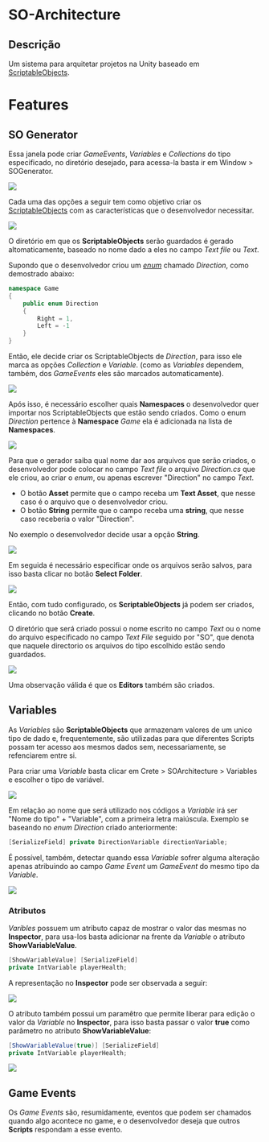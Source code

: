 # SO-Architecture

## Descrição
Um sistema para arquitetar projetos na Unity baseado em [ScriptableObjects](https://docs.unity3d.com/Manual/class-ScriptableObject.html).

# Features

## SO Generator

Essa janela pode criar *GameEvents*, *Variables* e *Collections* do tipo especificado, no diretório desejado, para acessa-la basta ir em Window > SOGenerator.

![](https://i.imgur.com/Bkyu7Hi.png)

Cada uma das opções a seguir tem como objetivo criar os [ScriptableObjects](https://docs.unity3d.com/Manual/class-ScriptableObject.html) com as características que o desenvolvedor necessitar.

![](https://i.imgur.com/yeAdQM1.png)

O diretório em que os **ScriptableObjects** serão guardados é gerado altomaticamente, baseado no nome dado a eles no campo *Text file* ou *Text*. 

Supondo que o desenvolvedor criou um [*enum*](https://docs.microsoft.com/en-us/dotnet/csharp/language-reference/builtin-types/enum) chamado *Direction*, como demostrado abaixo:

```csharp
namespace Game
{
    public enum Direction
    {
        Right = 1,
        Left = -1
    }
}
```

Então, ele decide criar os ScriptableObjects de *Direction*, para isso ele marca as opções *Collection* e *Variable*. (como as *Variables* dependem, também, dos *GameEvents* eles são marcados automaticamente).

![](https://i.imgur.com/5kewSTq.png)

Após isso, é necessário escolher quais **Namespaces** o desenvolvedor quer importar nos ScriptableObjects que estão sendo criados.
Como o enum *Direction* pertence à **Namespace** *Game* ela é adicionada na lista de **Namespaces**.

![](https://i.imgur.com/aumozay.png)

Para que o gerador saiba qual nome dar aos arquivos que serão criados, o desenvolvedor pode colocar no campo *Text file* o arquivo *Direction.cs* que ele criou, ao criar o *enum*, ou apenas escrever "Direction" no campo *Text*.

- O botão **Asset** permite que o campo receba um **Text Asset**, que nesse caso é o arquivo que o desenvolvedor criou.
- O botão **String** permite que o campo receba uma **string**, que nesse caso receberia o valor "Direction".

No exemplo o desenvolvedor decide usar a opção **String**.

![](https://i.imgur.com/Az5R8DH.png)

Em seguida é necessário especificar onde os arquivos serão salvos, para isso basta clicar no botão **Select Folder**.

![](https://i.imgur.com/VUqSEQ7.png)

Então, com tudo configurado, os **ScriptableObjects** já podem ser criados, clicando no botão **Create**.

O diretório que será criado possui o nome escrito no campo *Text* ou o nome do arquivo especificado no campo *Text File* seguido por "SO", que denota que naquele directorio os arquivos do tipo escolhido estão sendo guardados.

![](https://i.imgur.com/ESu4hDfl.png)

Uma observação válida é que os **Editors** também são criados.

## Variables

As *Variables* são **ScriptableObjects** que armazenam valores de um unico tipo de dado e, frequentemente, são utilizadas para que diferentes Scripts possam ter acesso aos mesmos dados sem, necessariamente, se refenciarem entre si.

Para criar uma *Variable* basta clicar em Crete > SOArchitecture > Variables e escolher o tipo de variável.

![](https://i.imgur.com/ARWh95cl.png)

Em relação ao nome que será utilizado nos códigos a *Variable* irá ser "Nome do tipo" + "Variable", com a primeira letra maiúscula. Exemplo se baseando no *enum Direction* criado anteriormente:

```csharp
[SerializeField] private DirectionVariable directionVariable;
```

É possível, também, detectar quando essa *Variable* sofrer alguma alteração apenas atribuindo ao campo *Game Event* um *GameEvent* do mesmo tipo da *Variable*.

![](https://i.imgur.com/K50k9pQl.png)

### Atributos

*Varibles* possuem um atributo capaz de mostrar o valor das mesmas no **Inspector**, para usa-los basta adicionar na frente da *Variable* o atributo **ShowVariableValue**.

```csharp
[ShowVariableValue] [SerializeField]
private IntVariable playerHealth;
```

A representação no **Inspector** pode ser observada a seguir:

![](https://i.imgur.com/hnyEbHZ.png)

O atributo também possui um paramêtro que permite liberar para edição o valor da *Variable* no **Inspector**, para isso basta passar o valor **true** como parâmetro no atributo **ShowVariableValue**:

```csharp
[ShowVariableValue(true)] [SerializeField]
private IntVariable playerHealth;
```

![](https://i.imgur.com/KsEEsR8.png)

## Game Events

Os *Game Events* são, resumidamente, eventos que podem ser chamados quando algo acontece no game, e o desenvolvedor deseja que outros **Scripts** respondam a esse evento.
